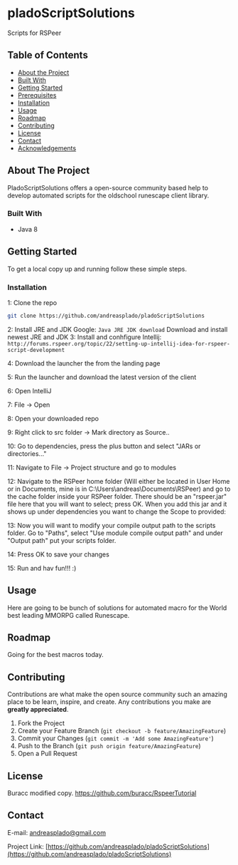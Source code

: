 # pladoScriptSolutions

Scripts for RSPeer

<!-- TABLE OF CONTENTS -->
## Table of Contents

* [About the Project](#about-the-project)
* [Built With](#built-with)
* [Getting Started](#getting-started)
* [Prerequisites](#prerequisites)
* [Installation](#installation)
* [Usage](#usage)
* [Roadmap](#roadmap)
* [Contributing](#contributing)
* [License](#license)
* [Contact](#contact)
* [Acknowledgements](#acknowledgements)



<!-- ABOUT THE PROJECT -->
## About The Project

PladoScriptSolutions offers a open-source community based help to develop automated scripts for the oldschool runescape client library.

### Built With

* []() Java 8

## Getting Started

To get a local copy up and running follow these simple steps.

### Installation

1: Clone the repo
```sh
git clone https://github.com/andreasplado/pladoScriptSolutions
```

2: Install JRE and JDK
Google: ```Java JRE JDK download```
Download and install newest JRE and JDK
3: Install and conhfigure Intellij:
```http://forums.rspeer.org/topic/22/setting-up-intellij-idea-for-rspeer-script-development```

4: Download the launcher the from the landing page

5: Run the launcher and download the latest version of the client

6: Open IntelliJ

7: File -> Open

8: Open your downloaded repo

9: Right click to src folder -> Mark directory as Source..

10: Go to dependencies, press the plus button and select "JARs or directories..."

11: Navigate to File -> Project structure and go to modules

12: Navigate to the RSPeer home folder (Will either be located in User Home or in Documents, mine is in C:\Users\andreas\Documents\RSPeer) and go to the cache folder inside your RSPeer folder. There should be an "rspeer.jar" file here that you will want to select; press OK. When you add this jar and it shows up under dependencies you want to change the Scope to provided:

13: Now you will want to modify your compile output path to the scripts folder. Go to "Paths", select "Use module compile output path" and under "Output path" put your scripts folder.

14: Press OK to save your changes

15: Run and hav fun!!! :)


<!-- USAGE EXAMPLES -->
## Usage
Here are going to be bunch of solutions for automated macro for the World best leading MMORPG called Runescape.


<!-- ROADMAP -->
## Roadmap
Going for the best macros today.


<!-- CONTRIBUTING -->
## Contributing

Contributions are what make the open source community such an amazing place to be learn, inspire, and create. Any contributions you make are **greatly appreciated**.

1. Fork the Project
2. Create your Feature Branch (`git checkout -b feature/AmazingFeature`)
3. Commit your Changes (`git commit -m 'Add some AmazingFeature'`)
4. Push to the Branch (`git push origin feature/AmazingFeature`)
5. Open a Pull Request



<!-- LICENSE -->
## License

Buracc modified copy.
https://github.com/buracc/RspeerTutorial


<!-- CONTACT -->
## Contact

E-mail: andreasplado@gmail.com

Project Link: [https://github.com/andreasplado/pladoScriptSolutions](https://github.com/andreasplado/pladoScriptSolutions)

